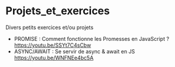 # Projets_et_exercices
Divers petits exercices et/ou projets
  * PROMISE : Comment fonctionne les Promesses en JavaScript ? https://youtu.be/SSYt7C4sCbw
  * ASYNC/AWAIT : Se servir de async & await en JS https://youtu.be/WNFNEe4bc5A
  
